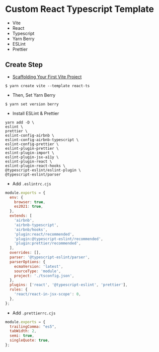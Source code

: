 # Custom React Typescript Template
- Vite
- React
- Typescript
- Yarn Berry
- ESLint
- Prettier

## Create Step
- [Scaffolding Your First Vite Project](https://vitejs.dev/guide/#scaffolding-your-first-vite-project)
```
$ yarn create vite --template react-ts
```
- Then, Set Yarn Berry
```
$ yarn set version berry
```

- Install ESLint & Prettier

```
yarn add -D \
eslint \
prettier \
eslint-config-airbnb \
eslint-config-airbnb-typescript \
eslint-config-prettier \
eslint-plugin-prettier \
eslint-plugin-import \
eslint-plugin-jsx-a11y \
eslint-plugin-react \
eslint-plugin-react-hooks \
@typescript-eslint/eslint-plugin \
@typescript-eslint/parser
```

- Add `.eslintrc.cjs`

```js
module.exports = {
  env: {
    browser: true,
    es2021: true,
  },
  extends: [
    'airbnb',
    'airbnb-typescript',
    'airbnb/hooks',
    'plugin:react/recommended',
    'plugin:@typescript-eslint/recommended',
    'plugin:prettier/recommended',
  ],
  overrides: [],
  parser: '@typescript-eslint/parser',
  parserOptions: {
    ecmaVersion: 'latest',
    sourceType: 'module',
    project: './tsconfig.json',
  },
  plugins: ['react', '@typescript-eslint', 'prettier'],
  rules: {
    'react/react-in-jsx-scope': 0,
  },
};
```

- Add `.prettierrc.cjs`
```js
module.exports = {
  trailingComma: "es5",
  tabWidth: 2,
  semi: true,
  singleQuote: true,
};
```




